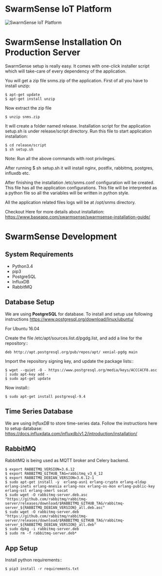 # SwarmSense IoT Platform

![SwarmSense IoT Platform](https://raw.github.com/baseapp/SwarmSense-IoT-Platform/master/docs/screenshots.png)

SwarmSense Installation On Production Server
============================================

SwarmSense setup is really easy. It comes with one-click installer script
which will take-care of every dependency of the application.

You will get a zip file snms.zip of the application. First of all you have
to install unzip:

    $ apt-get update
    $ apt-get install unzip

Now extract the zip file

    $ unzip snms.zip

It will create a folder named release. Installation script for the application
setup.sh is under release/script directory. Run this file to start application
installation:

    $ cd release/script
    $ sh setup.sh

Note: Run all the above commands with root privileges.

After running $ sh setup.sh it will install nginx, postfix, rabbitmq, postgres,
influxdb etc.


After finishing the installation /etc/snms.conf configuration will be created.
This file has all the application configurations. This file will be interpreted
as a python file so all the variables will be written in python style.

All the application related files logs will be at /opt/snms directory.

Checkout Here for more details about installation:
https://www.baseapp.com/swarmsense/swarmsense-installation-guide/

SwarmSense Development
======================

System Requirements
-------------------
 * Python3.4
 * pip3
 * PostgreSQL
 * InfluxDB
 * RabbitMQ

Database Setup
--------------

We are using **PostgreSQL** for database. To install and setup use following instructions https://www.postgresql.org/download/linux/ubuntu/

For Ubuntu 16.04

Create the file /etc/apt/sources.list.d/pgdg.list, and add a line for the repository::

    deb http://apt.postgresql.org/pub/repos/apt/ xenial-pgdg main

Import the repository signing key, and update the package lists::

    $ wget --quiet -O - https://www.postgresql.org/media/keys/ACCC4CF8.asc | sudo apt-key add -
    $ sudo apt-get update

Now install::

    $ sudo apt-get install postgresql-9.4


Time Series Database
--------------------

We are using *InfluxDB* to store time-series data.
Follow the instructions here to setup database: https://docs.influxdata.com/influxdb/v1.2/introduction/installation/

RabbitMQ
--------
RabbitMQ is being used as MQTT broker and Celery backend.

    $ export RABBITMQ_VERSION=3.6.12
    $ export RABBITMQ_GITHUB_TAG=rabbitmq_v3_6_12
    $ export RABBITMQ_DEBIAN_VERSION=3.6.12-1
    $ sudo apt-get install -y  erlang-asn1 erlang-crypto erlang-eldap erlang-inets erlang-mnesia erlang-nox erlang-os-mon erlang-public-key erlang-ssl erlang-xmerl socat
    $ sudo wget -O rabbitmq-server.deb.asc "https://github.com/rabbitmq/rabbitmq-server/releases/download/$RABBITMQ_GITHUB_TAG/rabbitmq-server_${RABBITMQ_DEBIAN_VERSION}_all.deb.asc"
    $ sudo wget -O rabbitmq-server.deb     "https://github.com/rabbitmq/rabbitmq-server/releases/download/$RABBITMQ_GITHUB_TAG/rabbitmq-server_${RABBITMQ_DEBIAN_VERSION}_all.deb"
    $ sudo dpkg -i rabbitmq-server.deb
    $ sudo rm -f rabbitmq-server.deb*
    

App Setup
---------

Install python requirements::

    $ pip3 install -r requirements.txt
    
